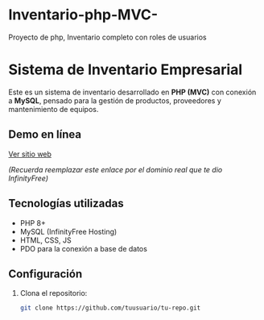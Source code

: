 # Inventario-php-MVC-
Proyecto de php, Inventario completo con roles de usuarios
#  Sistema de Inventario Empresarial

Este es un sistema de inventario desarrollado en **PHP (MVC)** con conexión a **MySQL**, pensado para la gestión de productos, proveedores y mantenimiento de equipos.

##  Demo en línea
 [Ver sitio web](inventariomvc.page.gd)  

*(Recuerda reemplazar este enlace por el dominio real que te dio InfinityFree)*

##  Tecnologías utilizadas
- PHP 8+
- MySQL (InfinityFree Hosting)
- HTML, CSS, JS
- PDO para la conexión a base de datos

##  Configuración
1. Clona el repositorio:
   ```bash
   git clone https://github.com/tuusuario/tu-repo.git